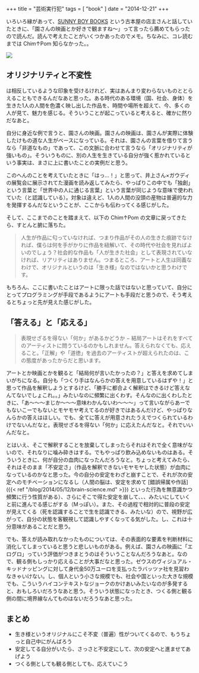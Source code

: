 +++
title = "芸術実行犯"
tags = [ "book" ]
date = "2014-12-21"
+++

いろいろ縁があって、[SUNNY BOY BOOKS](http://www.sunnyboybooks.com) という古本屋の店主さんと話していたときに、「園さんの映画とか好きで観ますね〜」って言ったら薦めてもらったので読んだ。読んで考えたことがいくつかあったのでメモ。ちなみに、コレ読むまでは Chim↑Pom 知らなかった。。

<a href="http://www.amazon.co.jp/gp/product/4255006644/ref=as_li_tf_il?ie=UTF8&camp=247&creative=1211&creativeASIN=4255006644&linkCode=as2&tag=k1ch1-22"><img border="0" src="https://ws-fe.amazon-adsystem.com/widgets/q?_encoding=UTF8&ASIN=4255006644&Format=_SL250_&ID=AsinImage&MarketPlace=JP&ServiceVersion=20070822&WS=1&tag=k1ch1-22" ></a><img src="https://ir-jp.amazon-adsystem.com/e/ir?t=k1ch1-22&l=as2&o=9&a=4255006644" width="1" height="1" border="0" alt="" style="border:none !important; margin:0px !important;" />

<!--more-->

## オリジナリティと不変性

は相反しているような印象を受けるけれど、実はあんまり変わらないものととらえることもできるんだなあと思った。ある時代のある環境（国、社会、身体）を生きた1人の人間を色濃く映し出した作品を、時間や場所を超えて、今、多くの人が見て、魅力を感じる。そういうことが起こっていると考えると、確かに然りだなあと。

自分に身近な例で言うと、園さんの映画。園さんの映画は、園さんが実際に体験したけもの道な人生がベースになっている。それは、園さんの言葉を借りて言うなら「非道なもの」であって、この文脈に合わせて言うなら「オリジナリティが強いもの」。そういうものに、別の人生を生きている自分が強く惹かれているという事実は、まさに上に書いたことの実例だと思う。

このへんのことを考えていたときに「はっ…！」と思って、井上さん×ガウディの展覧会に展示されてた漫画を読み返してみたら、やっぱりこの中でも「独創」という言葉と「世界中の人に通じる言葉」という言葉が同じような意味で使われていた（と認識している）。対象は違えど、1人の人間の没頭の産物は普遍的な力を発揮するんだなということが、ここからも伝わってくる感じがした。

そして、ここまでのことを踏まえて、以下の Chim↑Pom の文章に戻ってきたら、すとんと腑に落ちた。

> 人生が作品に匂っていなければ、つまり作品がその人の生きた痕跡でなければ、僕らは何を手がかりに作品を紐解いて、その時代や社会を見ればよいのでしょう？社会的な作品も「人が生きた社会」として表現されていなければ、リアリティはありません。つまるところ、アートと人生は同義なわけで、オリジナルというのは「生き様」なのではないかと思うわけです。

もちろん、ここに書いたことはアートに限った話ではないと思っていて、自分にとってプログラミングが手段であるようにアートも手段だと思うので、そう考えるとちょっと先が見えた感じがした。

## 「答える」と「応える」

> 表現せざるを得ない「何か」があるかどうか − 結局アートはそれをすべてのアーティストに問うているのかもしれません。答えられなくても、応えること。「正解」や「道徳」を過去のアーティストが超えられたのは、この態度があったからだと思います。

アートとか映画とかを観ると「結局何が言いたかったの？」と答えを求めてしまいがちになる。自分も「つくり手はなんらかの答えを用意しているはずや！」と思って作品を解釈しようとするけど、「勝手に都合よく解釈はできるけど答えなんてないでしょこれ。。」みたいなのに頻繁に出くわす。そんなのに出くわしたときに、「あ〜〜〜まじか〜〜〜意味わかんないわ〜〜〜」って言いながらあーでもないこーでもないとモヤモヤ考えてるのが好きではあるんだけど、やっぱりなんらかの答えはほしい。でも、全てに答えが用意されたうえでつくられているわけでないんだなと。表現せざるを得ない「何か」に応えたんだなと。それでいいんだなと。

とはいえ、そこで解釈することを放棄してしまったらそれはそれで全く意味がないので、それなりに噛み砕きはする。でもやっぱり飲み込めないものはある。そういうときに、何が自分の血肉になったんだろうなと。ちょっと考えてみたら、それはそのまま「不安定さ」（作品を解釈できないモヤモヤした状態）が血肉になっているのかなと思った。今の自分の安定をわざと崩すことで、それが次の安定へのモチベーションになるし（人間の脳は、安定を求めて [錯誤帰属や作話]({{< ref "/blog/2014/05/12/brain-science.md" >}}) といった行為を無意識かつ頻繁に行う性質がある）、さらにそこで得た安定を崩して、、、みたいにしていくと前に進んでる感じがする（Mっぽい）。また、その過程で相対的に普段の安定が見えてくる（死を認識することで生を認識できる、みたいな）ので、視野が広がって、自分の状態を客観視して認識しやすくなってる気がした。し、これは十分意味があることだと思う。

でも、答えが読み取れなかったものについては、その表面的な要素を判断材料に消化してしまっていると思うと悲しいものがある。例えば、園さんの映画に「エログロ」っていう評価がつきまとうのはそういうことなんだろうなあと。なので、観る側もしっかり応えることが大事だなと思った。ゼウスのヴィジュアル・キッドナッピングに対して身代金50万ユーロを支払ったラバッツァ社を見習わなきゃいけない。し、個人という小さな規模でも、社会や国といった大きな規模でも、こういうハイコンテキストなジョークのかけあいみたいなのが多発すると、おもしろいだろうなあと思う。そういう状態になったとき、つくる側と観る側の間に境界線なんてものはないだろうなあと思った。

## まとめ

- 生き様というオリジナルにこそ不変（普遍）性がついてくるので、もうちょっと自己中にがんばろう
- 安定してる自分がいたら、さっさと不安定にして、次の安定へと進ませてあげよう
- つくる側としても観る側としても、応えていこう
